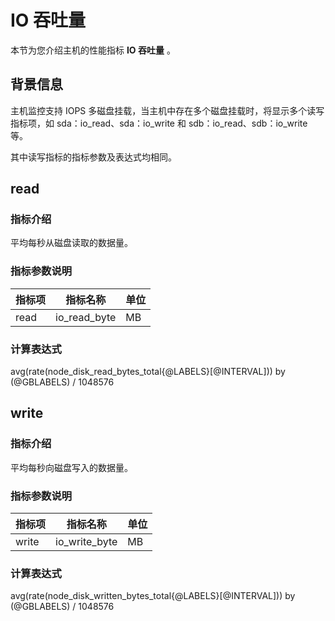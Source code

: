 # IO 吞吐量

本节为您介绍主机的性能指标 **IO 吞吐量** 。

## 背景信息

主机监控支持 IOPS 多磁盘挂载，当主机中存在多个磁盘挂载时，将显示多个读写指标项，如 sda：io_read、sda：io_write 和 sdb：io_read、sdb：io_write 等。

其中读写指标的指标参数及表达式均相同。

## read

### 指标介绍

平均每秒从磁盘读取的数据量。

### 指标参数说明

| **指标项** |   **指标名称**   | **单位** |
|---------|--------------|--------|
| read    | io_read_byte | MB     |

### 计算表达式

avg(rate(node_disk_read_bytes_total{@LABELS}[@INTERVAL])) by (@GBLABELS) / 1048576

## write

### 指标介绍

平均每秒向磁盘写入的数据量。

### 指标参数说明

| **指标项** |   **指标名称**    | **单位** |
|---------|---------------|--------|
| write   | io_write_byte | MB     |

### 计算表达式

avg(rate(node_disk_written_bytes_total{@LABELS}[@INTERVAL])) by (@GBLABELS) / 1048576

